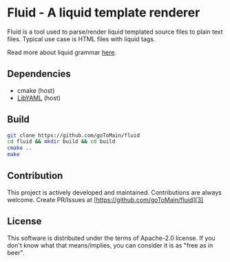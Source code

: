 # Fluid - A liquid template renderer

Fluid is a tool used to parse/render liquid templated source files to plain
text files. Typical use case is HTML files with liquid tags.

Read more about liquid grammar [here][1].

## Dependencies

  - cmake (host)
  - [LibYAML][2] (host)

## Build

``` bash
git clone https://github.com/goToMain/fluid
cd fluid && mkdir build && cd build
cmake ..
make
```

## Contribution

This project is actively developed and maintained. Contributions are always
welcome. Create PR/Issues at [https://github.com/goToMain/fluid][3]

## License

This software is distributed under the terms of Apache-2.0 license. If you don't
know what that means/implies, you can consider it is as "free as in beer".

[1]: https://shopify.github.io/liquid/
[2]: https://github.com/yaml/libyaml
[3]: https://github.com/goToMain/fluid
